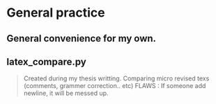 General practice
================

General convenience for my own.
-------------------------------



## latex_compare.py

> Created during my thesis writting.
> Comparing micro revised texs (comments, grammer correction.. etc)
> FLAWS : If someone add newline, it will be messed up.

